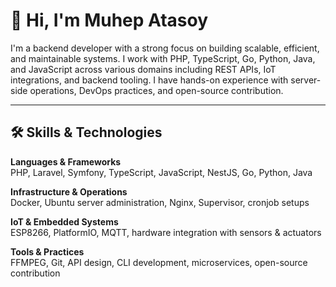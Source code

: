 # 👋 Hi, I'm Muhep Atasoy

I'm a backend developer with a strong focus on building scalable, efficient, and maintainable systems. I work with PHP, TypeScript, Go, Python, Java, and JavaScript across various domains including REST APIs, IoT integrations, and backend tooling. I have hands-on experience with server-side operations, DevOps practices, and open-source contribution.

---

## 🛠️ Skills & Technologies

**Languages & Frameworks**  
PHP, Laravel, Symfony, TypeScript, JavaScript, NestJS, Go, Python, Java

**Infrastructure & Operations**  
Docker, Ubuntu server administration, Nginx, Supervisor, cronjob setups

**IoT & Embedded Systems**  
ESP8266, PlatformIO, MQTT, hardware integration with sensors & actuators

**Tools & Practices**  
FFMPEG, Git, API design, CLI development, microservices, open-source contribution
